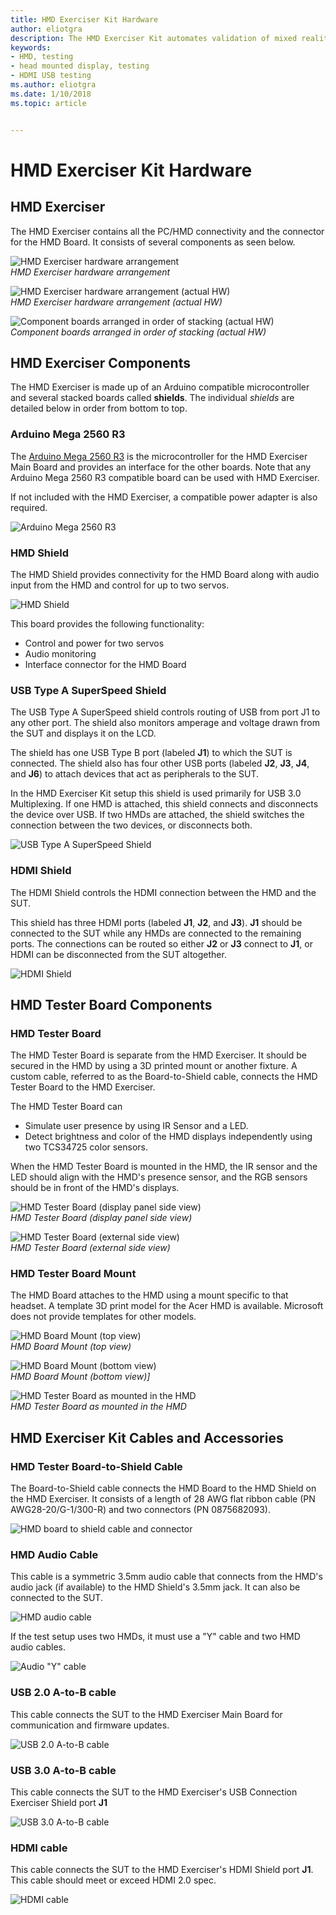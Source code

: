 ```yaml
---
title: HMD Exerciser Kit Hardware
author: eliotgra
description: The HMD Exerciser Kit automates validation of mixed reality (MR) head mounted displays (HMDs) and PCs.
keywords:
- HMD, testing
- head mounted display, testing
- HDMI USB testing 
ms.author: eliotgra
ms.date: 1/10/2018
ms.topic: article


---
```


# HMD Exerciser Kit Hardware

## HMD Exerciser

The HMD Exerciser contains all the PC/HMD connectivity and the connector
for the HMD Board. It consists of several components as seen below.

![HMD Exerciser hardware arrangement](images/image004.png)<br>*HMD Exerciser hardware arrangement*

![HMD Exerciser hardware arrangement (actual HW)](images/image005.jpg)<br>*HMD Exerciser hardware arrangement (actual HW)*

![Component boards arranged in order of stacking (actual HW)](images/image006.jpg)<br>*Component boards arranged in order of stacking (actual HW)*

## HMD Exerciser Components

The HMD Exerciser is made up of an Arduino compatible microcontroller
and several stacked boards called **shields**. The individual
*shields* are detailed below in order from bottom to top.

### Arduino Mega 2560 R3

The [Arduino Mega 2560
R3](http://go.microsoft.com/fwlink/p/?LinkId=733526) is the
microcontroller for the HMD Exerciser Main Board and provides an
interface for the other boards. Note that any Arduino Mega 2560 R3
compatible board can be used with HMD Exerciser.

If not included with the HMD Exerciser, a compatible power adapter is
also required.

![Arduino Mega 2560 R3](images/image007.png)    


### HMD Shield

The HMD Shield provides connectivity for the HMD Board along with audio
input from the HMD and control for up to two servos.

![HMD Shield](images/image008.jpg)  

This board provides the following functionality:

-   Control and power for two servos
-   Audio monitoring
-   Interface connector for the HMD Board

### USB Type A SuperSpeed Shield

The USB Type A SuperSpeed shield controls routing of USB from port J1 to
any other port. The shield also monitors amperage and voltage drawn from
the SUT and displays it on the LCD.

The shield has one USB Type B port (labeled **J1**) to which the SUT is
connected. The shield also has four other USB ports (labeled **J2**,
**J3**, **J4**, and **J6**) to attach devices that act as peripherals to
the SUT.

In the HMD Exerciser Kit setup this shield is used primarily for USB 3.0
Multiplexing. If one HMD is attached, this shield connects and
disconnects the device over USB. If two HMDs are attached, the shield
switches the connection between the two devices, or disconnects both.

![USB Type A SuperSpeed Shield](images/image009.jpg)  

### HDMI Shield

The HDMI Shield controls the HDMI connection between the HMD and the
SUT.

This shield has three HDMI ports (labeled **J1**, **J2**, and **J3**).
**J1** should be connected to the SUT while any HMDs are connected to
the remaining ports. The connections can be routed so either **J2** or
**J3** connect to **J1**, or HDMI can be disconnected from the SUT
altogether.

![HDMI Shield](images/image010.jpg)  

## HMD Tester Board Components

### HMD Tester Board

The HMD Tester Board is separate from the HMD Exerciser. It should be
secured in the HMD by using a 3D printed mount or another fixture. A custom
cable, referred to as the Board-to-Shield cable, connects the HMD Tester
Board to the HMD Exerciser.

The HMD Tester Board can

-   Simulate user presence by using IR Sensor and a LED.
-   Detect brightness and color of the HMD displays independently using two TCS34725 color sensors.

When the HMD Tester Board is mounted in the HMD, the IR sensor and the LED should align with the HMD's presence sensor, and the RGB sensors should be in front of the HMD's displays.

![HMD Tester Board (display panel side view)](images/image011.jpg)<br>*HMD Tester Board (display panel side view)*

![HMD Tester Board (external side view)](images/image013.jpg)<br>*HMD Tester Board (external side view)*

### HMD Tester Board Mount

The HMD Board attaches to the HMD using a mount specific to that
headset. A template 3D print model for the Acer HMD is available.
Microsoft does not provide templates for other models.

![HMD Board Mount (top view)](images/image015.jpg)<br>*HMD Board Mount (top view)* 

![HMD Board Mount (bottom view)](images/image016.jpg)<br>*HMD Board Mount (bottom view)]*

![HMD Tester Board as mounted in the HMD](images/image017.jpg)<br>*HMD Tester Board as mounted in the HMD*


## HMD Exerciser Kit Cables and Accessories

### HMD Tester Board-to-Shield Cable

The Board-to-Shield cable connects the HMD Board to the HMD Shield on the HMD
Exerciser. It consists of a length of 28 AWG flat ribbon cable (PN
AWG28-20/G-1/300-R) and two connectors (PN 0875682093).

![HMD board to shield cable and connector](images/image018.jpg)  

### HMD Audio Cable

This cable is a symmetric 3.5mm audio cable that connects from the HMD's
audio jack (if available) to the HMD Shield's 3.5mm jack. It can also be
connected to the SUT.

![HMD audio cable](images/image019.jpg)  


If the test setup uses two HMDs, it must use a "Y" cable and two HMD
audio cables.

![Audio "Y" cable](images/image020.jpg)  


### USB 2.0 A-to-B cable

This cable connects the SUT to the HMD Exerciser Main Board for
communication and firmware updates.

![USB 2.0 A-to-B cable](images/image021.jpg)  

### USB 3.0 A-to-B cable

This cable connects the SUT to the HMD Exerciser's USB Connection
Exerciser Shield port **J1**

![USB 3.0 A-to-B cable](images/image022.jpg)  

### HDMI cable

This cable connects the SUT to the HMD Exerciser's HDMI Shield port
**J1**. This cable should meet or exceed HDMI 2.0 spec.

![HDMI cable](images/image023.jpg)  
